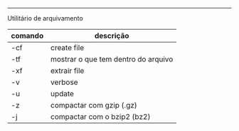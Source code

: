 ***
Utilitário de arquivamento

|comando|descrição|
|---|---|
|-cf| create file|
|-tf|mostrar o que tem dentro do arquivo|
|-xf| extrair file
|-v|verbose|
|-u| update|
|-z| compactar com gzip (.gz)|
|-j| compactar com o bzip2 (bz2)|





